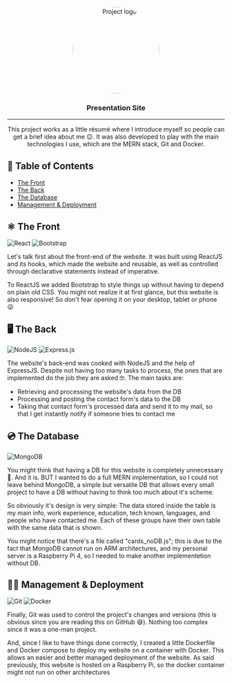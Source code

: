 <p align="center">
  <a href="alealclag.ddns.net">
 <img width=200px height=200px src="https://images.weserv.nl/?url=avatars.githubusercontent.com/u/43809119?s=400&u=6e2186471b9262d4b87c86a8c80205e90e31b558&v=4?v=4?v=4&h=300&w=300&fit=cover&mask=circle&maxage=7d" alt="Project logo" style="border-radius: 50%"></a>
</p>

<h3 align="center">Presentation Site</h3>

---

<p align="center"> This project works as a little résumé where I introduce myself so people can get a brief idea about me 😉. It was also developed to play with the main technologies I use, which are the MERN stack, Git and Docker.
    <br> 
</p>

## 📝 Table of Contents

- [The Front](#front)
- [The Back](#back)
- [The Database](#database)
- [Management & Deployment](#management_deployment)

## ⚛ The Front <a name = "front"></a>

![React](https://img.shields.io/badge/react-%2320232a.svg?style=for-the-badge&logo=react&logoColor=%2361DAFB)
![Bootstrap](https://img.shields.io/badge/bootstrap-%23563D7C.svg?style=for-the-badge&logo=bootstrap&logoColor=white)

Let's talk first about the front-end of the website. It was built using ReactJS and its hooks, which made the website and reusable, as well as controlled through declarative statements instead of imperative.

To ReactJS we added Bootstrap to style things up without having to depend on plain old CSS. You might not realize it at first glance, but this website is also responsive! So don't fear opening it on your desktop, tablet or phone 😜

## 🖥 The Back <a name = "back"></a>

![NodeJS](https://img.shields.io/badge/node.js-6DA55F?style=for-the-badge&logo=node.js&logoColor=white)
![Express.js](https://img.shields.io/badge/express.js-%23404d59.svg?style=for-the-badge&logo=express&logoColor=%2361DAFB)

The website's back-end was cooked with NodeJS and the help of ExpressJS. Despite not having too many tasks to process, the ones that are implemented do the job they are asked 🤓. The main tasks are:

- Retrieving and processing the website's data from the DB
- Processing and posting the contact form's data to the DB
- Taking that contact form's processed data and send it to my mail, so that I get instantly notify if someone tries to contact me

## 💿 The Database <a name = "database"></a>

![MongoDB](https://img.shields.io/badge/MongoDB-%234ea94b.svg?style=for-the-badge&logo=mongodb&logoColor=white)

You might think that having a DB for this website is completely unnecessary 🤔. And it is. BUT I wanted to do a full MERN implementation, so I could not leave behind MongoDB, a simple but versatile DB that allows every small project to have a DB without having to think too much about it's scheme.

So obviously it's design is very simple: The data stored inside the table is my main info, work experience, education, tech known, languages, and people who have contacted me. Each of these groups have their own table with the same data that is shown.

You might notice that there's a file called "cards_noDB.js"; this is due to the fact that MongoDB cannot run on ARM architectures, and my personal server is a Raspberry Pi 4, so I needed to make another implementetion without DB.

## 🔧🚀 Management & Deployment <a name = "management_deployment"></a>

![Git](https://img.shields.io/badge/git-%23F05033.svg?style=for-the-badge&logo=git&logoColor=white)
![Docker](https://img.shields.io/badge/docker-%230db7ed.svg?style=for-the-badge&logo=docker&logoColor=white)

Finally, Git was used to control the project's changes and versions (this is obvious since you are reading this on GitHub 😅). Nothing too complex since it was a one-man project.

And, since I like to have things done correctly, I created a little Dockerfile and Docker compose to deploy my website on a container with Docker. This allows an easier and better managed deployment of the website. As said previously, this website is hosted on a Raspberry Pi, so the docker container might not run on other architectures
